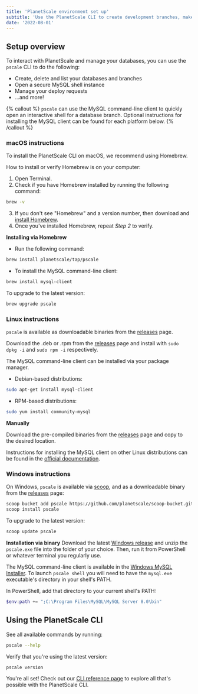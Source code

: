 ```yaml
---
title: 'PlanetScale environment set up'
subtitle: 'Use the PlanetScale CLI to create development branches, make non-blocking schema changes, and open deploy requests directly from your terminal.'
date: '2022-08-01'
---
```


## Setup overview

To interact with PlanetScale and manage your databases, you can use the `pscale` CLI to do the following:

- Create, delete and list your databases and branches
- Open a secure MySQL shell instance
- Manage your deploy requests
- ...and more!

{% callout %}
`pscale` can use the MySQL command-line client to quickly open an interactive shell for a database branch. Optional
instructions for installing the MySQL client can be found for each platform below.
{% /callout %}

### macOS instructions

To install the PlanetScale CLI on macOS, we recommend using Homebrew.

How to install or verify Homebrew is on your computer:

1. Open Terminal.
2. Check if you have Homebrew installed by running the following command:

```bash
brew -v
```

3. If you don't see "Homebrew" and a version number, then download and [install Homebrew](https://brew.sh/).
4. Once you've installed Homebrew, repeat _Step 2_ to verify.

**Installing via Homebrew**

- Run the following command:

```bash
brew install planetscale/tap/pscale
```

- To install the MySQL command-line client:

```bash
brew install mysql-client
```

To upgrade to the latest version:

```bash
brew upgrade pscale
```

### Linux instructions

`pscale` is available as downloadable binaries from the [releases](https://github.com/planetscale/cli/releases/latest) page.

Download the .deb or .rpm from the [releases](https://github.com/planetscale/cli/releases/latest) page and install with `sudo dpkg -i` and `sudo rpm -i` respectively.

The MySQL command-line client can be installed via your package manager.

- Debian-based distributions:

```bash
sudo apt-get install mysql-client
```

- RPM-based distributions:

```bash
sudo yum install community-mysql
```

**Manually**

Download the pre-compiled binaries from the [releases](https://github.com/planetscale/cli/releases/latest) page and copy to the desired location.

Instructions for installing the MySQL client on other Linux distributions can be found in the [official documentation](https://dev.mysql.com/doc/refman/8.0/en/linux-installation.html).

### Windows instructions

On Windows, `pscale` is available via [scoop](https://scoop.sh/), and as a downloadable binary from the [releases](https://github.com/planetscale/cli/releases/latest) page:

```bash
scoop bucket add pscale https://github.com/planetscale/scoop-bucket.git
scoop install pscale
```

To upgrade to the latest version:

```bash
scoop update pscale
```

**Installation via binary**
Download the latest [Windows release](https://github.com/planetscale/cli/releases/latest) and unzip the `pscale.exe` file into the folder of your choice. Then, run it from PowerShell or whatever terminal you regularly use.

The MySQL command-line client is available in the [Windows MySQL Installer](https://dev.mysql.com/doc/refman/8.0/en/windows-installation.html). To launch `pscale shell` you will need to have the `mysql.exe` executable's directory in your shell's PATH.

In PowerShell, add that directory to your current shell's PATH:

```powershell
$env:path += ";C:\Program Files\MySQL\MySQL Server 8.0\bin"
```

## Using the PlanetScale CLI

See all available commands by running:

```bash
pscale --help
```

Verify that you're using the latest version:

```bash
pscale version
```

You're all set! Check out our [CLI reference page](/docs/reference/planetscale-cli) to explore all that's possible with the PlanetScale CLI.
